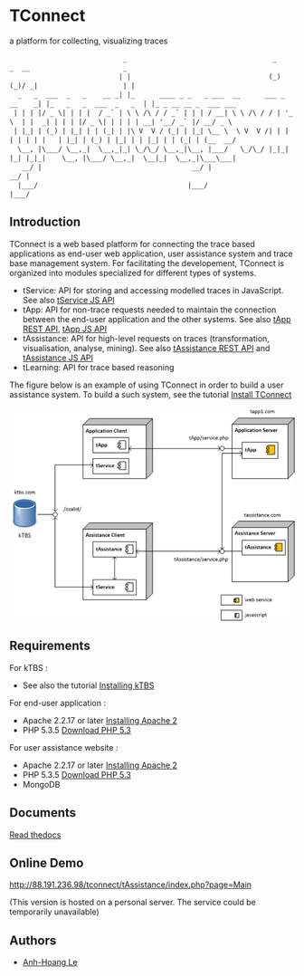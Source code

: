 TConnect
========

a platform for collecting, visualizing traces 
``` 
                            _                                    _         _  __                       _                      
                           | |                                  (_)       (_)/ _|                     | |                     
  _   _  ___  _   _    __ _| |_      ____ _ _   _ ___  __      ___ _ __    _| |_   _   _  ___  _   _  | |_ _ __ __ _  ___ ___ 
 | | | |/ _ \| | | |  / _` | \ \ /\ / / _` | | | / __| \ \ /\ / / | '_ \  | |  _| | | | |/ _ \| | | | | __| '__/ _` |/ __/ _ \
 | |_| | (_) | |_| | | (_| | |\ V  V / (_| | |_| \__ \  \ V  V /| | | | | | | |   | |_| | (_) | |_| | | |_| | | (_| | (__  __/
  \__, |\___/ \__,_|  \__,_|_| \_/\_/ \__,_|\__, |___/   \_/\_/ |_|_| |_| |_|_|    \__, |\___/ \__,_|  \__|_|  \__,_|\___\___|
   __/ |                                     __/ |                                  __/ |                                     
  |___/                                     |___/                                  |___/                                                                                  
``` 

Introduction
------------

TConnect is a web based platform for connecting the trace based applications as end-user web application, user assistance system and trace base management system. 
For facilitating the developement, TConnect is organized into modules specialized for different types of systems.  

* tService: API for storing and accessing modelled traces in JavaScript. 
See also [tService JS API](https://rawgithub.com/ahle/tconnect/master/doc/js-api/index_tservice.html)
* tApp: API for non-trace requests needed to maintain the connection between the end-user application and the other systems.
See also [tApp REST API](https://rawgithub.com/ahle/tconnect/master/doc/rest-api/index_tapp.html),
[tApp JS API](https://rawgithub.com/ahle/tconnect/master/doc/js-api/index_tapp.html)
* tAssistance: API for high-level requests on traces (transformation, visualisation, analyse, mining).
See also [tAssistance REST API](https://rawgithub.com/ahle/tconnect/master/doc/rest-api/index.html)
and [tAssistance JS API](https://rawgithub.com/ahle/tconnect/master/doc/js-api/index_tassistance.html)
* tLearning: API for trace based reasoning



The figure below is an example of using TConnect in order to build a user assistance system. 
To build a such system, see the tutorial [Install TConnect](doc/tut_setup.md)

![Tconnect architecture](docs/img/tconnect_archi.png)

Requirements
------------

For kTBS : 
* See also the tutorial [Installing kTBS ](https://kernel-for-trace-based-systems.readthedocs.org/en/latest/tutorials/install.html)

For end-user application : 
* Apache 2.2.17 or later [Installing Apache 2](http://httpd.apache.org/download.cgi)
* PHP 5.3.5 [Download PHP 5.3](http://php.net/downloads.php)

For user assistance website :
* Apache 2.2.17 or later [Installing Apache 2](http://httpd.apache.org/download.cgi)
* PHP 5.3.5 [Download PHP 5.3](http://php.net/downloads.php)
* MongoDB

Documents
--------
[Read thedocs](http://tconnect.readthedocs.io/en/latest/index.html)

Online Demo
----
http://88.191.236.98/tconnect/tAssistance/index.php?page=Main 

(This version is hosted on a personal server. The service could be temporarily unavailable)

Authors
-------
-  [Anh-Hoang Le](https://github.com/ahle)


